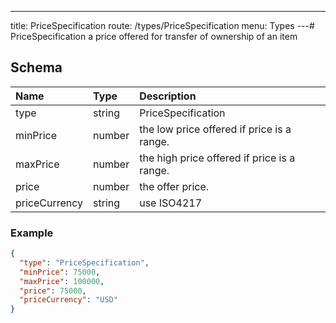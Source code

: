 ---
title: PriceSpecification
route: /types/PriceSpecification
menu: Types
---# PriceSpecification
a price offered for transfer of ownership of an item


## Schema
| Name | Type | Description |
|:-----| :--- | :---------- |
| type | string | PriceSpecification  |
| minPrice | number | the low price offered if price is a range.  |
| maxPrice | number | the high price offered if price is a range.  |
| price | number | the offer price.  |
| priceCurrency | string | use ISO4217  |

### Example
```json
{
  "type": "PriceSpecification",
  "minPrice": 75000,
  "maxPrice": 100000,
  "price": 75000,
  "priceCurrency": "USD"
}
```
